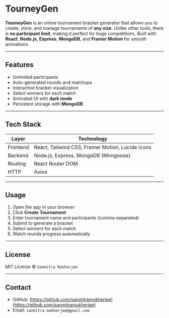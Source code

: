 # TourneyGen

**TourneyGen** is an online tournament bracket generator that allows you to create, store, and manage tournaments of **any size**. Unlike other tools, there is **no participant limit**, making it perfect for huge competitions. Built with **React**, **Node.js**, **Express**, **MongoDB**, and **Framer Motion** for smooth animations.

---

## Features

- Unlimited participants  
- Auto-generated rounds and matchups  
- Interactive bracket visualization  
- Select winners for each match  
- Animated UI with **dark mode**  
- Persistent storage with **MongoDB**

---

## Tech Stack

| Layer       | Technology                |
|------------ |--------------------------|
| Frontend    | React, Tailwind CSS, Framer Motion, Lucide Icons |
| Backend     | Node.js, Express, MongoDB (Mongoose)           |
| Routing     | React Router DOM          |
| HTTP        | Axios                     |

---

## Usage

1. Open the app in your browser  
2. Click **Create Tournament**  
3. Enter tournament name and participants (comma-separated)  
4. Submit to generate a bracket  
5. Select winners for each match  
6. Watch rounds progress automatically  

---

## License

MIT License © `Sanmitra Mukherjee`

---

## Contact

- GitHub: [https://github.com/sanmitramukherjee](https://github.com/sanmitramukherjee)  
- Email: `sanmitra.mukherjee@gmail.com`
